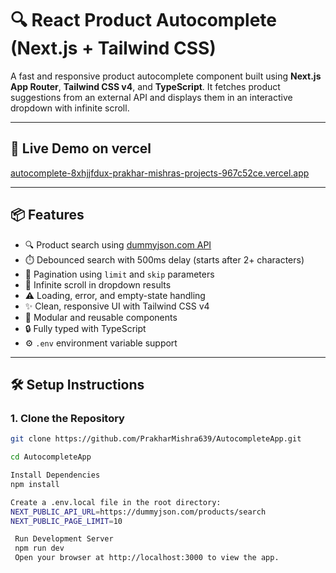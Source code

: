 # 🔍 React Product Autocomplete (Next.js + Tailwind CSS)

A fast and responsive product autocomplete component built using **Next.js App Router**, **Tailwind CSS v4**, and **TypeScript**. It fetches product suggestions from an external API and displays them in an interactive dropdown with infinite scroll.

---

## 🚀 Live Demo on vercel

[autocomplete-8xhjjfdux-prakhar-mishras-projects-967c52ce.vercel.app]()

---

## 📦 Features

- 🔍 Product search using [dummyjson.com API](https://dummyjson.com/products/search)
- ⏱️ Debounced search with 500ms delay (starts after 2+ characters)
- 📄 Pagination using `limit` and `skip` parameters
- 🔄 Infinite scroll in dropdown results
- ⚠️ Loading, error, and empty-state handling
- ✨ Clean, responsive UI with Tailwind CSS v4
- 🧩 Modular and reusable components
- 🔒 Fully typed with TypeScript
- ⚙️ `.env` environment variable support

---

## 🛠️ Setup Instructions

### 1. Clone the Repository

```bash
git clone https://github.com/PrakharMishra639/AutocompleteApp.git

cd AutocompleteApp

Install Dependencies
npm install

Create a .env.local file in the root directory:
NEXT_PUBLIC_API_URL=https://dummyjson.com/products/search
NEXT_PUBLIC_PAGE_LIMIT=10

 Run Development Server
 npm run dev
 Open your browser at http://localhost:3000 to view the app.
```
